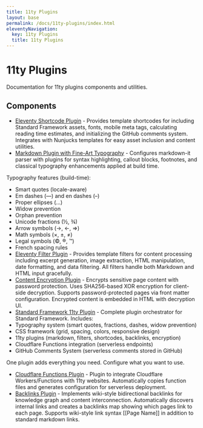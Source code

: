 ```yaml
---
title: 11ty Plugins
layout: base
permalink: /docs/11ty-plugins/index.html
eleventyNavigation:
  key: 11ty Plugins
  title: 11ty Plugins
---
```


# 11ty Plugins

Documentation for 11ty plugins components and utilities.

## Components

- [Eleventy Shortcode Plugin](/docs/eleventy-shortcode-plugin/) - Provides template shortcodes for including Standard Framework assets,
fonts, mobile meta tags, calculating reading time estimates, and initializing the
GitHub comments system. Integrates with Nunjucks templates for easy asset inclusion
and content utilities.
- [Markdown Plugin with Fine-Art Typography](/docs/markdown-plugin-with-fine-art-typography/) - Configures markdown-it parser with plugins for syntax highlighting,
callout blocks, footnotes, and classical typography enhancements applied at build time.

Typography features (build-time):
- Smart quotes (locale-aware)
- Em dashes (—) and en dashes (–)
- Proper ellipses (…)
- Widow prevention
- Orphan prevention
- Unicode fractions (½, ¾)
- Arrow symbols (→, ←, ⇒)
- Math symbols (×, ±, ≠)
- Legal symbols (©, ®, ™)
- French spacing rules
- [Eleventy Filter Plugin](/docs/eleventy-filter-plugin/) - Provides template filters for content processing including excerpt
generation, image extraction, HTML manipulation, date formatting, and data filtering.
All filters handle both Markdown and HTML input gracefully.
- [Content Encryption Plugin](/docs/content-encryption-plugin/) - Encrypts sensitive page content with password protection.
Uses SHA256-based XOR encryption for client-side decryption. Supports
password-protected pages via front matter configuration. Encrypted content
is embedded in HTML with decryption UI.
- [Standard Framework 11ty Plugin](/docs/standard-framework-11ty-plugin/) - Complete plugin orchestrator for Standard Framework. Includes:
- Typography system (smart quotes, fractions, dashes, widow prevention)
- CSS framework (grid, spacing, colors, responsive design)
- 11ty plugins (markdown, filters, shortcodes, backlinks, encryption)
- Cloudflare Functions integration (serverless endpoints)
- GitHub Comments System (serverless comments stored in GitHub)

One plugin adds everything you need. Configure what you want to use.
- [Cloudflare Functions Plugin](/docs/cloudflare-functions-plugin/) - Plugin to integrate Cloudflare Workers/Functions with 11ty websites.
Automatically copies function files and generates configuration for serverless deployment.
- [Backlinks Plugin](/docs/backlinks-plugin/) - Implements wiki-style bidirectional backlinks for knowledge graph
and content interconnection. Automatically discovers internal links and creates
a backlinks map showing which pages link to each page. Supports wiki-style link
syntax [[Page Name]] in addition to standard markdown links.


